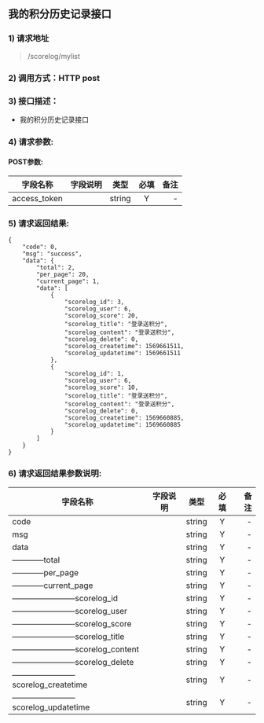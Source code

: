 ## 我的积分历史记录接口

### 1) 请求地址

>/scorelog/mylist

### 2) 调用方式：HTTP post

### 3) 接口描述：

* 我的积分历史记录接口

### 4) 请求参数:


#### POST参数:
|字段名称       |字段说明         |类型            |必填            |备注     |
| -------------|:--------------:|:--------------:|:--------------:| ------:|
|access_token||string|Y|-|



### 5) 请求返回结果:

```
{
    "code": 0,
    "msg": "success",
    "data": {
        "total": 2,
        "per_page": 20,
        "current_page": 1,
        "data": [
            {
                "scorelog_id": 3,
                "scorelog_user": 6,
                "scorelog_score": 20,
                "scorelog_title": "登录送积分",
                "scorelog_content": "登录送积分",
                "scorelog_delete": 0,
                "scorelog_createtime": 1569661511,
                "scorelog_updatetime": 1569661511
            },
            {
                "scorelog_id": 1,
                "scorelog_user": 6,
                "scorelog_score": 10,
                "scorelog_title": "登录送积分",
                "scorelog_content": "登录送积分",
                "scorelog_delete": 0,
                "scorelog_createtime": 1569660885,
                "scorelog_updatetime": 1569660885
            }
        ]
    }
}
```


### 6) 请求返回结果参数说明:
|字段名称       |字段说明         |类型            |必填            |备注     |
| -------------|:--------------:|:--------------:|:--------------:| ------:|
|code||string|Y|-|
|msg||string|Y|-|
|data||string|Y|-|
|————total||string|Y|-|
|————per_page||string|Y|-|
|————current_page||string|Y|-|
|————————scorelog_id||string|Y|-|
|————————scorelog_user||string|Y|-|
|————————scorelog_score||string|Y|-|
|————————scorelog_title||string|Y|-|
|————————scorelog_content||string|Y|-|
|————————scorelog_delete||string|Y|-|
|————————scorelog_createtime||string|Y|-|
|————————scorelog_updatetime||string|Y|-|

